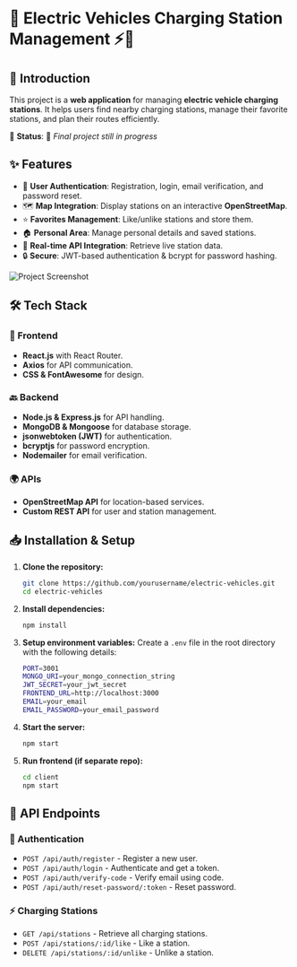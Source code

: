 # 🚗 Electric Vehicles Charging Station Management ⚡🔋

## 🚀 Introduction
This project is a **web application** for managing **electric vehicle charging stations**. It helps users find nearby charging stations, manage their favorite stations, and plan their routes efficiently. 

🔨 **Status**: 🚧 *Final project still in progress*

## ✨ Features
- 🔑 **User Authentication**: Registration, login, email verification, and password reset.
- 🗺️ **Map Integration**: Display stations on an interactive **OpenStreetMap**.
- ⭐ **Favorites Management**: Like/unlike stations and store them.
- 🏠 **Personal Area**: Manage personal details and saved stations.
- 📡 **Real-time API Integration**: Retrieve live station data.
- 🔒 **Secure**: JWT-based authentication & bcrypt for password hashing.

![Project Screenshot](https://via.placeholder.com/800x400?text=Charging+Stations+Dashboard)

## 🛠️ Tech Stack
### 🎨 Frontend
- **React.js** with React Router.
- **Axios** for API communication.
- **CSS & FontAwesome** for design.

### 🔙 Backend
- **Node.js & Express.js** for API handling.
- **MongoDB & Mongoose** for database storage.
- **jsonwebtoken (JWT)** for authentication.
- **bcryptjs** for password encryption.
- **Nodemailer** for email verification.

### 🌍 APIs
- **OpenStreetMap API** for location-based services.
- **Custom REST API** for user and station management.

## 📥 Installation & Setup
1. **Clone the repository:**
   ```sh
   git clone https://github.com/yourusername/electric-vehicles.git
   cd electric-vehicles
   ```
2. **Install dependencies:**
   ```sh
   npm install
   ```
3. **Setup environment variables:**
   Create a `.env` file in the root directory with the following details:
   ```sh
   PORT=3001
   MONGO_URI=your_mongo_connection_string
   JWT_SECRET=your_jwt_secret
   FRONTEND_URL=http://localhost:3000
   EMAIL=your_email
   EMAIL_PASSWORD=your_email_password
   ```
4. **Start the server:**
   ```sh
   npm start
   ```
5. **Run frontend (if separate repo):**
   ```sh
   cd client
   npm start
   ```

## 📡 API Endpoints
### 🔑 Authentication
- `POST /api/auth/register` - Register a new user.
- `POST /api/auth/login` - Authenticate and get a token.
- `POST /api/auth/verify-code` - Verify email using code.
- `POST /api/auth/reset-password/:token` - Reset password.

### ⚡ Charging Stations
- `GET /api/stations` - Retrieve all charging stations.
- `POST /api/stations/:id/like` - Like a station.
- `DELETE /api/stations/:id/unlike` - Unlike a station.


